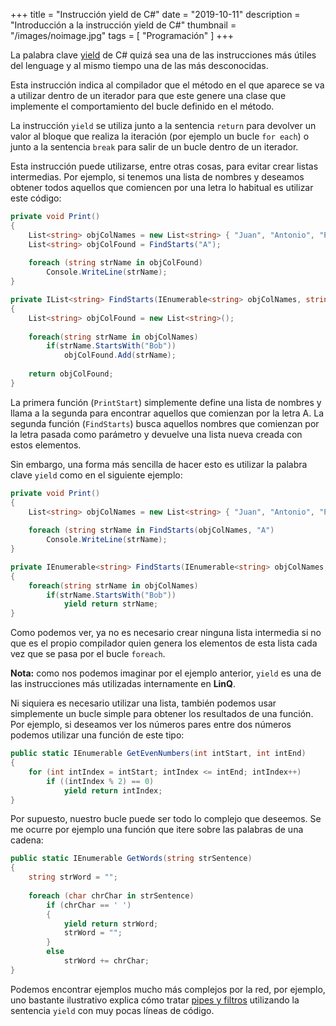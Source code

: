 +++
title = "Instrucción yield de C#"
date = "2019-10-11"
description = "Introducción a la instrucción yield de C#"
thumbnail = "/images/noimage.jpg"
tags = [ "Programación" ]
+++

La palabra clave [yield](http://msdn.microsoft.com/en-us/library/9k7k7cf0.aspx) de C# 
quizá sea una de las instrucciones más útiles del lenguage y al mismo tiempo una de las más desconocidas.

Esta instrucción indica al compilador que el método en el que aparece se va a utilizar dentro de un iterador para que este genere una
clase que implemente el comportamiento del bucle definido en el método.

La instrucción `yield` se utiliza junto a la sentencia `return` para devolver un valor al bloque que realiza la iteración (por
ejemplo un bucle `for each`) o junto a la sentencia `break` para salir de un bucle dentro de un iterador.

Esta instrucción puede utilizarse, entre otras cosas, para evitar crear listas intermedias. Por ejemplo, si tenemos una lista de nombres y deseamos obtener todos
aquellos que comiencen por una letra lo habitual es utilizar este código:

```csharp
private void Print()
{ 
	List<string> objColNames = new List<string> { "Juan", "Antonio", "Pepe", "Ana" };
	List<string> objColFound = FindStarts("A");
	
	foreach (string strName in objColFound)
		Console.WriteLine(strName);
}

private IList<string> FindStarts(IEnumerable<string> objColNames, string strStart)
{ 
	List<string> objColFound = new List<string>();
	
	foreach(string strName in objColNames)
		if(strName.StartsWith("Bob"))
			objColFound.Add(strName);  
	
	return objColFound;
}
```	

La primera función (`PrintStart`) simplemente define una lista de nombres y llama a la segunda para encontrar aquellos que 
comienzan por la letra A. La segunda función (`FindStarts`) busca aquellos nombres que comienzan por la letra pasada como parámetro
y devuelve una lista nueva creada con estos elementos.

Sin embargo, una forma más sencilla de hacer esto es utilizar la palabra clave `yield` como en el siguiente ejemplo:

```csharp
private void Print()
{ 
	List<string> objColNames = new List<string> { "Juan", "Antonio", "Pepe", "Ana" };
	
	foreach (string strName in FindStarts(objColNames, "A")
		Console.WriteLine(strName);
}

private IEnumerable<string> FindStarts(IEnumerable<string> objColNames, string strStart)
{ 
	foreach(string strName in objColNames)
		if(strName.StartsWith("Bob"))
			yield return strName;  
}
```	

Como podemos ver, ya no es necesario crear ninguna lista intermedia si no que es el propio compilador quien genera los elementos de esta lista
cada vez que se pasa por el bucle `foreach`.

**Nota:** como nos podemos imaginar por el ejemplo anterior, `yield` es una de las instrucciones más utilizadas 
internamente en **LinQ**.
	
Ni siquiera es necesario utilizar una lista, también podemos usar simplemente un bucle simple para obtener los resultados de una función. Por
ejemplo, si deseamos ver los números pares entre dos números podemos utilizar una función de este tipo:

```csharp
public static IEnumerable GetEvenNumbers(int intStart, int intEnd)
{	
	for (int intIndex = intStart; intIndex <= intEnd; intIndex++)
		if ((intIndex % 2) == 0)
			yield return intIndex;
}
```

Por supuesto, nuestro bucle puede ser todo lo complejo que deseemos. Se me ocurre por ejemplo una función que itere sobre las palabras de una 
cadena:

```csharp
public static IEnumerable GetWords(string strSentence)
{	
	string strWord = "";
	
	foreach (char chrChar in strSentence)
		if (chrChar == ' ')
		{ 
			yield return strWord;
			strWord = "";
		}
		else
			strWord += chrChar;
}
```

Podemos encontrar ejemplos mucho más complejos por la red, por ejemplo, uno bastante ilustrativo explica cómo tratar 
[pipes y filtros](http://ayende.com/blog/3082/pipes-and-filters-the-ienumerable-appraoch) utilizando la 
sentencia `yield` con muy pocas líneas de código.